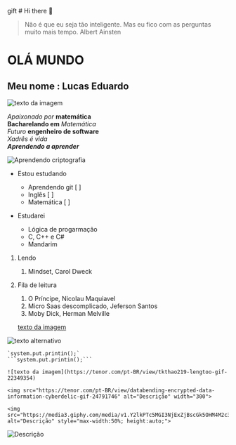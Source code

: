 gift # Hi there 👋

<!-- Cabeçalhos -->
>Não é que eu seja tão inteligente. Mas eu fico com as perguntas muito mais tempo. Albert Ainsten

# OLÁ MUNDO
<h2>Meu nome  : Lucas Eduardo</h2> 

   ![texto da imagem](https://media.tenor.com/Vd-hE4bIEU8AAAAj/amicat1-math.gif)

*Apaixonado por*  **matemática** <br>
**Bacharelando em** *Matemática*<br>
 _Futuro_ __engenheiro de software__<br>
*Xadrês é vida*<br>
___Aprendendo a aprender___

![Aprendendo criptografia](https://www.inovacaotecnologica.com.br/noticias/imagens/010150100628-criptografia-e-caos-2.gif)

- Estou estudando
  - Aprendendo git [ ] 
  - Inglês         [ ]
  - Matemática     [ ]

- Estudarei         
    - Lógica de progarmação
    - C, C++ e C#
    - Mandarim

    
 1. Lendo
     1. Mindset, Carol Dweck

    
 2. Fila de leitura
    1. O Príncipe, Nicolau Maquiavel
    2. Micro Saas descomplicado, Jeferson Santos
    3. Moby Dick, Herman Melville



    [texto da imagem](https://chatgpt.com/c/6899f12d-eea0-8323-8c40-0bff3eadde5a)


   ![texto alternativo](https://pensamentos.org/wp-content/uploads/2023/02/gifs-de-bom-dia-1.gif)


    `system.put.printin();`
    ```system.put.printin();```

    ![texto da imagem](https://tenor.com/pt-BR/view/tkthao219-lengtoo-gif-22349354)

    <img src="https://tenor.com/pt-BR/view/databending-encrypted-data-information-cyberdelic-gif-24791746" alt="Descrição" width="300">

    <img src="https://media3.giphy.com/media/v1.Y2lkPTc5MGI3NjExZjBscGk5OHM4M2c3dzZsOGZiMDVpM2xidmZkeHF1Y3B2NzZsczc3cCZlcD12MV9pbnRlcm5hbF9naWZfYnlfaWQmY3Q9Zw/bq6oSl2yU8iYM/giphy.gif" alt="Descrição" style="max-width:50%; height:auto;">

<img src="https://4.bp.blogspot.com/-EcgswjdW7go/VOUspFzCYiI/AAAAAAAAPaI/lQGUGFfDL24/s1600/30.gif" alt="Descrição" style="max-width:60%; height:auto; display:block;">







